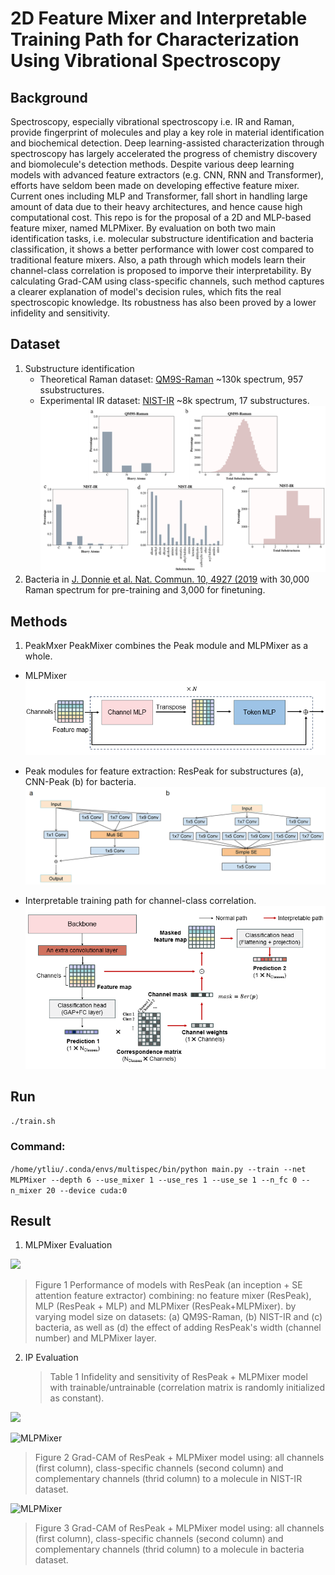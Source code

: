 # 2D Feature Mixer and Interpretable Training Path for Characterization Using Vibrational Spectroscopy
## Background
Spectroscopy, especially vibrational spectroscopy i.e. IR and Raman, provide fingerprint of molecules and play a key role in material identification and biochemical detection. Deep learning-assisted characterization through spectroscopy has largely accelerated the progress of chemistry discovery and biomolecule's detection methods. Despite various deep learning models with advanced feature extractors (e.g. CNN, RNN and Transformer), efforts have seldom been made on developing effective feature mixer. Current ones including MLP and Transformer, fall short in handling large amount of data due to their heavy architectures, and hence cause high computational cost. This repo is for the proposal of a 2D and MLP-based feature mixer, named MLPMixer. By evaluation on both two main identification tasks, i.e. molecular substructure identification and bacteria classification, it shows a better performance with lower cost compared to traditional feature mixers. Also, a path through which models learn their channel-class correlation is proposed to imporve their interpretability. By calculating Grad-CAM using class-specific channels, such method captures a clearer explanation of model's decision rules, which fits the real spectroscopic knowledge. Its robustness has also been proved by a lower infidelity and sensitivity.

## Dataset
1. Substructure identification
    - Theoretical Raman dataset: [QM9S-Raman](https://figshare.com/articles/dataset/QM9S_dataset/24235333) ~130k spectrum, 957 ssubstructures.
    - Experimental IR dataset: [NIST-IR](https://webbook.nist.gov/chemistry/) ~8k spectrum, 17 substructures.
    ![](img/datasets.jpg "MLPMixer")
2. Bacteria in [J. Donnie et al. Nat. Commun. 10, 4927 (2019](https://www.nature.com/articles/s41467-019-12898-9#additional-information) with 30,000 Raman spectrum for pre-training and 3,000 for finetuning.

## Methods
1. PeakMxer
PeakMixer combines the Peak module and MLPMixer as a whole.
- MLPMixer
  ![](img/mlpmixer.jpg "MLPMixer")
- Peak modules for feature extraction: ResPeak for substructures (a), CNN-Peak (b) for bacteria.
  ![](img/peak.jpg "MLPMixer")
  
- Interpretable training path for channel-class correlation.
  ![](img/ip.png "Interpretable training path")
  
## Run
```./train.sh```    
### Command:
`/home/ytliu/.conda/envs/multispec/bin/python main.py --train --net MLPMixer --depth 6 --use_mixer 1 --use_res 1 --use_se 1 --n_fc 0 --n_mixer 20 --device cuda:0
`
## Result
1. MLPMixer Evaluation
<img src="img/mixer.jpg" width="1000px">

   > Figure 1 Performance of models with ResPeak (an inception + SE attention feature extractor) combining: no feature mixer (ResPeak), MLP (ResPeak + MLP) and MLPMixer (ResPeak+MLPMixer). by varying model size on datasets: (a) QM9S-Raman, (b) NIST-IR and (c) bacteria, as well as (d) the effect of adding ResPeak's width (channel number) and MLPMixer layer.

2. IP Evaluation
   > Table 1 Infidelity and sensitivity of ResPeak + MLPMixer model with trainable/untrainable (correlation matrix is randomly initialized as constant).
   
<img src="img/ip_eval.jpg" width="600px">
   
  ![](img/ip_subs.jpg "MLPMixer")
   > Figure 2 Grad-CAM of ResPeak + MLPMixer model using: all channels (first column), class-specific channels (second column) and complementary channels (thrid column) to a molecule in NIST-IR dataset.

  ![](img/ip_bac.jpg "MLPMixer")
   > Figure 3 Grad-CAM of ResPeak + MLPMixer model using: all channels (first column), class-specific channels (second column) and complementary channels (thrid column) to a molecule in bacteria dataset.
